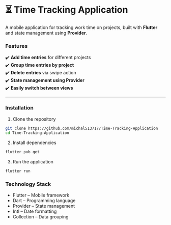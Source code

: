 
# ⏳ Time Tracking Application

A mobile application for tracking work time on projects, built with **Flutter** and state management using **Provider**.


### **Features**
✔️ **Add time entries** for different projects  
✔️ **Group time entries by project**  
✔️ **Delete entries** via swipe action  
✔️ **State management using Provider**  
✔️ **Easily switch between views**  

---

###  **Installation**
1. Clone the repository
```sh
git clone https://github.com/michal513717/Time-Tracking-Application
cd Time-Tracking-Application
```

2. Install dependencies
```sh
flutter pub get
```

3. Run the application
```sh
flutter run
```

### **Technology Stack**

- Flutter – Mobile framework
- Dart – Programming language
- Provider – State management
- Intl – Date formatting
- Collection – Data grouping
